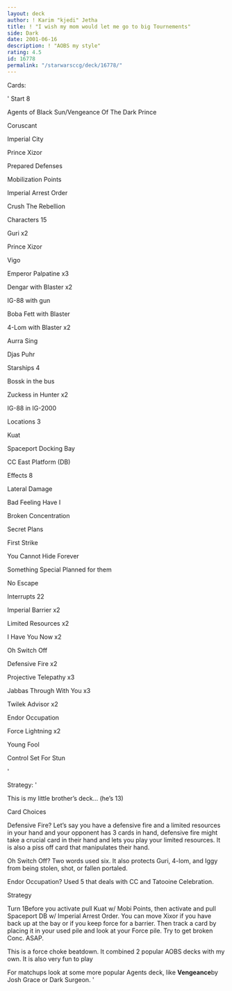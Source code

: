 ```yaml
---
layout: deck
author: ! Karim "kjedi" Jetha
title: ! "I wish my mom would let me go to big Tournements"
side: Dark
date: 2001-06-16
description: ! "AOBS my style"
rating: 4.5
id: 16778
permalink: "/starwarsccg/deck/16778/"
---
```

Cards: 

' 
  Start 8

Agents of Black Sun/Vengeance Of The Dark Prince

Coruscant

Imperial City

Prince Xizor

Prepared Defenses

Mobilization Points

Imperial Arrest Order

Crush The Rebellion 


  Characters 15

Guri x2

Prince Xizor

Vigo

Emperor Palpatine x3

Dengar with Blaster x2

IG-88 with gun

Boba Fett with Blaster

4-Lom with Blaster x2

Aurra Sing

Djas Puhr


  Starships 4

Bossk in the bus

Zuckess in Hunter x2

IG-88 in IG-2000


  Locations 3

Kuat

Spaceport Docking Bay

CC East Platform (DB)


  Effects 8

Lateral Damage

Bad Feeling Have I

Broken Concentration

Secret Plans

First Strike 

You Cannot Hide Forever

Something Special Planned for them

No Escape


  Interrupts  22

Imperial Barrier x2

Limited Resources x2

I Have You Now x2

Oh Switch Off

Defensive Fire x2

Projective Telepathy x3

Jabbas Through With You x3

Twilek Advisor x2

Endor Occupation

Force Lightning x2

Young Fool

Control Set For Stun

'

Strategy: '

This is my little brother’s deck... (he’s 13)


Card Choices

  Defensive Fire? Let’s say you have a defensive fire and a limited resources in your hand and your opponent has 3 cards in hand, defensive fire might take a crucial card in their hand and lets you play your limited resources. It is also a piss off card that manipulates their hand.

  Oh Switch Off? Two words used six. It also protects Guri, 4-lom, and Iggy from being stolen, shot, or fallen portaled. 

  Endor Occupation? Used 5 that deals with CC and Tatooine Celebration.


Strategy 

  Turn 1Before you activate pull Kuat w/ Mobi Points, then activate and pull Spaceport DB w/ Imperial Arrest Order. You can move Xixor if you have back up at the bay or if you keep force for a barrier. Then track a card by placing it in your used pile and look at your Force pile. Try to get broken Conc. ASAP.


This is a force choke beatdown. It combined 2 popular AOBS decks with my own. It is also very fun to play


For matchups look at some more popular Agents deck, like **Vengeance**by Josh Grace or Dark Surgeon.        '
